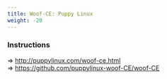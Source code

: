 ```yaml
---
title: Woof-CE: Puppy Linux
weight: -20
---
```


### Instructions
=> http://puppylinux.com/woof-ce.html  
=> https://github.com/puppylinux-woof-CE/woof-CE 
